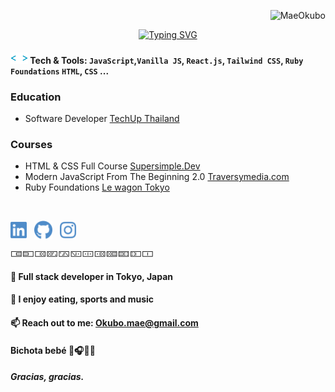 <p align="right"> <img src="https://komarev.com/ghpvc/?username=Maeokubo&label=Profile%20views&color=70B26B&style=flat" alt="MaeOkubo" /> </p>

<p align="center">
<a href="https://github.com/Maeokubo">
    <img src="https://readme-typing-svg.demolab.com?font=geometric&size=19&color=55E34A&duration=2000&pause=100&multiline=true&width=600&height=80&lines=Hazuki+Okubo;Front-End+Junior;Learning+Full+Stack+Software+Development;" alt="Typing SVG" />
</a>
    

    
#### [<img src="https://github.com/Maeokubo/Maeokubo/blob/main/code.gif" height="18" width="28">]() Tech & Tools:  `JavaScript`,`Vanilla JS`, `React.js`, `Tailwind CSS`, `Ruby Foundations` `HTML`, `CSS` ...
### Education
-  Software Developer [TechUp Thailand](https://www.techupth.com)
### Courses
- HTML & CSS Full Course [Supersimple.Dev ](https://courses.supersimple.dev/certificates/qzbgzknxzv) 
- Modern JavaScript From The Beginning 2.0 [Traversymedia.com](https://www.traversymedia.com/modern-javascript-2-0) 
- Ruby Foundations [Le wagon Tokyo]() 
<br/>

<p align="left">
   <a href="https://www.linkedin.com/in/hazuki-okubo-8a8148262/"><img src="https://github.com/Maeokubo/Maeokubo/blob/main/linkedin.svg" align="center"height="30"/></a>
  <span>&nbsp;</span>
  <a href="https://github.com/Maeokubo"><img src="https://github.com/Maeokubo/Maeokubo/blob/main/github.svg" align="center"height="30"/></a>
  <span>&nbsp;</span>
  <a href="https://instagram.com/okubo___?igshid=NzZlODBkYWE4Ng%3D%3D&utm_source=qr"><img src="https://github.com/Maeokubo/Maeokubo/blob/main/instagram.svg" align="center"height="30"/></a>
  <span>&nbsp;</span>
</p> 
🀷🁛🀶🁖🁂🁇🀹🀽🁚🁟🁍🀱

#### 🏢 Full stack developer in Tokyo, Japan
#### 🔮 I enjoy eating, sports and music
#### 📫 Reach out to me: Okubo.mae@gmail.com
#### Bichota bebé 💯🎧💪🏼
##### Gracias, gracias.
